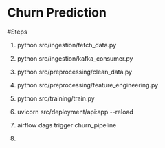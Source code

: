 # Churn Prediction

#Steps

1. python src/ingestion/fetch_data.py

2. python src/ingestion/kafka_consumer.py

3. python src/preprocessing/clean_data.py

4. python src/preprocessing/feature_engineering.py

5. python src/training/train.py

6. uvicorn src/deployment/api:app --reload

7. airflow dags trigger churn_pipeline

8. 
